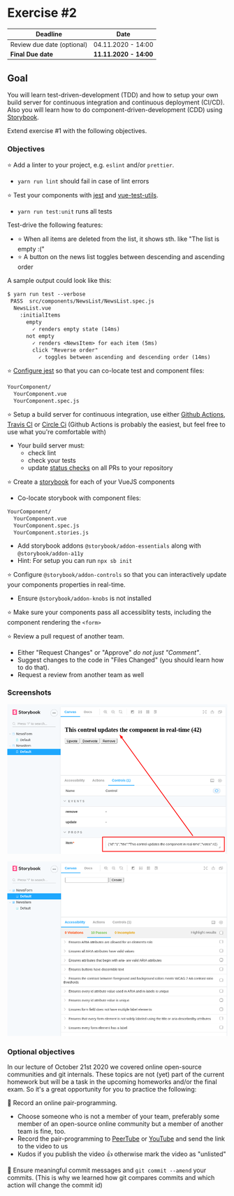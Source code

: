 # Exercise #2

| Deadline                   | Date                   |
| -------------------------- | ---------------------- |
| Review due date (optional) | 04.11.2020 - 14:00     |
| **Final Due date**         | **11.11.2020 - 14:00** |

## Goal

You will learn test-driven-development (TDD) and how to setup your own build server for continuous integration and continuous deployment (CI/CD). Also you will learn how to do component-driven-development (CDD) using [Storybook](https://www.learnstorybook.com/).

Extend exercise #1 with the following objectives.

### Objectives
:star: Add a linter to your project, e.g. `eslint` and/or `prettier`.
- `yarn run lint` should fail in case of lint errors

:star: Test your components with [jest](https://jestjs.io/) and [vue-test-utils](https://vue-test-utils.vuejs.org/).
- `yarn run test:unit` runs all tests

Test-drive the following features:
- :star: When all items are deleted from the list, it shows sth. like "The list is empty :("
- :star: A button on the news list toggles between descending and ascending order

A sample output could look like this:
```
$ yarn run test --verbose
 PASS  src/components/NewsList/NewsList.spec.js
  NewsList.vue
    :initialItems
      empty
        ✓ renders empty state (14ms)
      not empty
        ✓ renders <NewsItem> for each item (5ms)
        click "Reverse order"
          ✓ toggles between ascending and descending order (14ms)
```

:star: [Configure jest](https://jestjs.io/docs/en/configuration) so that you can co-locate test and component files:
```
YourComponent/
  YourComponent.vue
  YourComponent.spec.js
```

:star: Setup a build server for continuous integration, use either [Github Actions](https://github.com/features/actions), [Travis CI](https://travis-ci.org/) or [Circle Ci](https://circleci.com/) (Github Actions is probably the easiest, but feel free to use what you're comfortable with)
- Your build server must:
  - check lint
  - check your tests
  - update [status checks](https://docs.github.com/en/free-pro-team@latest/github/collaborating-with-issues-and-pull-requests/about-status-checks) on all PRs to your repository

:star: Create a [storybook](https://storybook.js.org/docs/vue/get-started/install) for each of your VueJS components
- Co-locate storybook with component files:
```
YourComponent/
  YourComponent.vue
  YourComponent.spec.js
  YourComponent.stories.js
```
- Add storybook addons `@storybook/addon-essentials` along with `@storybook/addon-a11y`
- Hint: For setup you can run `npx sb init`

:star: Configure `@storybook/addon-controls` so that you can interactively update your components properties in real-time.
- Ensure `@storybook/addon-knobs` is not installed

:star: Make sure your components pass all accessiblity tests, including the component rendering the `<form>`


:star: Review a pull request of another team.
- Either "Request Changes" or "Approve" *do not just "Comment"*.
- Suggest changes to the code in "Files Changed" (you should learn how to do that).
- Request a review from another team as well

### Screenshots

![Storybook controls example](./images/storybook-controls-example.png)

![Storybook a11y example](./images/storybook-a11y-example.png)


### Optional objectives

In our lecture of October 21st 2020 we covered online open-source communities and git internals. These topics are not (yet) part of the current homework but will be a task in the upcoming homeworks and/or the final exam. So it's a great opportunity for you to practice the following:

:rocket: Record an online pair-programming.
- Choose someone who is not a member of your team, preferably some member of an open-source online community but a member of another team is fine, too.
- Record the pair-programming to [PeerTube](https://joinpeertube.org/en/) or [YouTube](https://www.youtube.com/) and send the link to the video to us
- Kudos if you publish the video :+1: otherwise mark the video as "unlisted"

:rocket: Ensure meaningful commit messages and `git commit --amend` your commits. (This is why we learned how git compares commits and which action will change the commit id)

